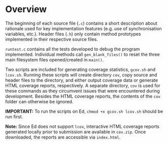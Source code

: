 # Overview

The beginning of each source file (`.c`) contains a short description about rationale used for key implementation features (e.g. use of synchronisation variables, etc.). Header files (`.h`) only contain method prototypes implemented in their respective source files.

`runtest.c` contains all the tests developed to debug the program implemented. Individual methods call `gen_blank_files()` to reset the three main filesystem files opened/created in `main()`.

Two scripts are included for generating coverage statistics, `gcov.sh` and `lcov.sh`. Running these scripts will create directory `cov`, copy source and header files to the directory, and either output coverage data or generate HTML coverage reports, respectively. A separate directory, `cov` is used for these commands as they circumvent issues that were encountered during development. Besides the HTML coverage reports, the contents of  the `cov` folder can otherwise be ignored.

**IMPORTANT:** To run the scripts on Ed, `chmod +x gcov.sh lcov.sh` should be run first.

**Note:** Since Ed does not support `lcov`, interactive HTML coverage reports generated locally prior to submission are available in `cov.zip`. Once downloaded, the reports are accessible via `index.html`.